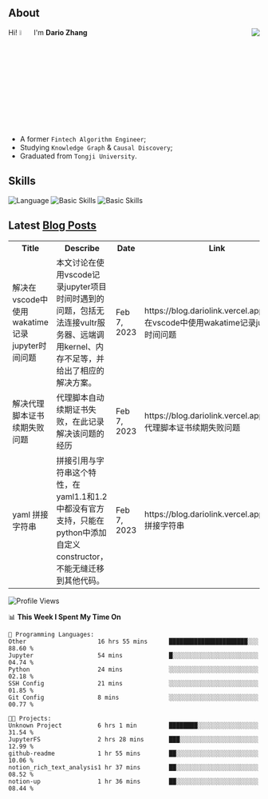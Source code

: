 ## About

<img align="right" src="https://github-readme-stats.vercel.app/api?username=dario-github&show_icons=true&bg_color=00000000&hide_title=true&hide_border=true&include_all_commits=true&count_private=true&theme=transparent" />

Hi! <img src="https://media.giphy.com/media/hvRJCLFzcasrR4ia7z/giphy.gif" width="5%"> I'm **Dario Zhang**

- A former `Fintech Algorithm Engineer`;
- Studying `Knowledge Graph` & `Causal Discovery`;
- Graduated from `Tongji University`.

## Skills

![Language](https://skillicons.dev/icons?i=py,matlab,pytorch,latex,regex,mysql,sqlite)
![Basic Skills](https://skillicons.dev/icons?i=bash,git,linux,md)
![Basic Skills](https://skillicons.dev/icons?i=vim,vscode,jupyterlab)

## Latest [Blog Posts](https://blog.dariolink.vercel.app/)

<table>
  <tr><th>Title</th><th>Describe</th><th>Date</th><th>Link</th></tr>
  <!-- BLOG-POST-LIST:START --><tr><td>解决在vscode中使用wakatime记录jupyter时间问题</td><td>本文讨论在使用vscode记录jupyter项目时间时遇到的问题，包括无法连接vultr服务器、远端调用kernel、内存不足等，并给出了相应的解决方案。</td><td>Feb 7, 2023</td><td>https://blog.dariolink.vercel.app/解决在vscode中使用wakatime记录jupyter时间问题</td></tr><tr><td>解决代理脚本证书续期失败问题</td><td>代理脚本自动续期证书失败，在此记录解决该问题的经历</td><td>Feb 7, 2023</td><td>https://blog.dariolink.vercel.app/解决代理脚本证书续期失败问题</td></tr><tr><td>yaml 拼接字符串</td><td>拼接引用与字符串这个特性，在yaml1.1和1.2中都没有官方支持，只能在python中添加自定义constructor，不能无缝迁移到其他代码。</td><td>Feb 7, 2023</td><td>https://blog.dariolink.vercel.app/yaml-拼接字符串</td></tr><!-- BLOG-POST-LIST:END -->
</table>

<!--START_SECTION:waka-->
![Profile Views](http://img.shields.io/badge/Profile%20Views-302-blue)

📊 **This Week I Spent My Time On** 

```text
💬 Programming Languages: 
Other                    16 hrs 55 mins      ██████████████████████░░░   88.60 % 
Jupyter                  54 mins             █░░░░░░░░░░░░░░░░░░░░░░░░   04.74 % 
Python                   24 mins             ░░░░░░░░░░░░░░░░░░░░░░░░░   02.18 % 
SSH Config               21 mins             ░░░░░░░░░░░░░░░░░░░░░░░░░   01.85 % 
Git Config               8 mins              ░░░░░░░░░░░░░░░░░░░░░░░░░   00.77 % 

🐱‍💻 Projects: 
Unknown Project          6 hrs 1 min         ████████░░░░░░░░░░░░░░░░░   31.54 % 
JupyterFS                2 hrs 28 mins       ███░░░░░░░░░░░░░░░░░░░░░░   12.99 % 
github-readme            1 hr 55 mins        ██░░░░░░░░░░░░░░░░░░░░░░░   10.06 % 
notion_rich_text_analysis1 hr 37 mins        ██░░░░░░░░░░░░░░░░░░░░░░░   08.52 % 
notion-up                1 hr 36 mins        ██░░░░░░░░░░░░░░░░░░░░░░░   08.44 % 

```


<!--END_SECTION:waka-->
